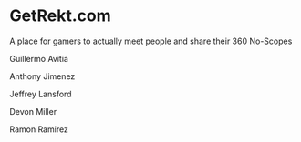 # GetRekt.com

A place for gamers to actually meet people and share their 360 No-Scopes

Guillermo Avitia

Anthony Jimenez

Jeffrey Lansford

Devon Miller

Ramon Ramirez
